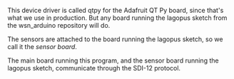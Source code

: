 This device driver is called qtpy for the Adafruit QT Py board, since that's
what we use in production. But any board running the lagopus sketch from the
wsn\_arduino repository will do.

The sensors are attached to the board running the lagopus sketch, so we call
it the *sensor board*.

The main board running this program, and the sensor board running the lagopus
sketch, communicate through the SDI-12 protocol.
